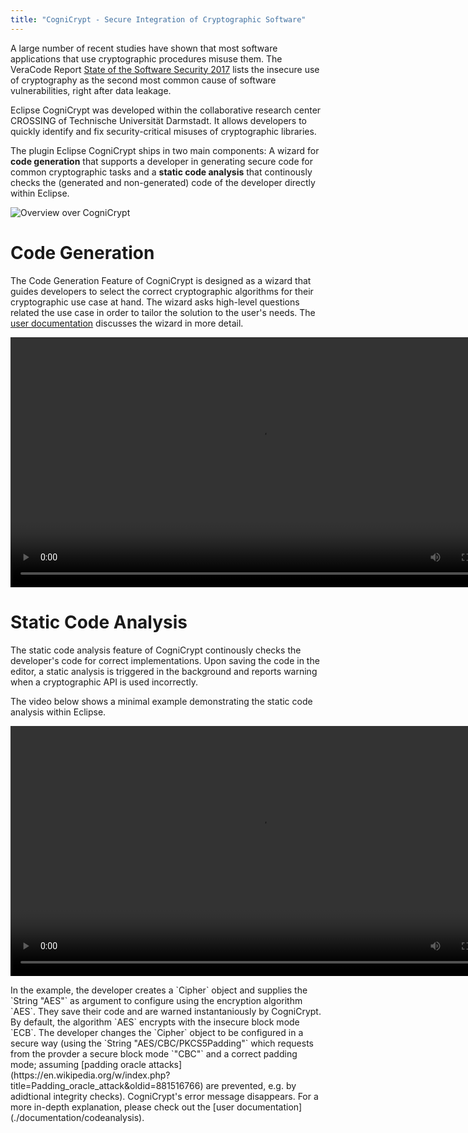 ```yaml
---
title: "CogniCrypt - Secure Integration of Cryptographic Software"
---
```


A large number of recent studies have shown that most software applications that use cryptographic procedures misuse them. The VeraCode Report <a href="https://www.veracode.com/state-software-security-2017" target="_blank">State of the Software Security 2017</a> lists the insecure use of cryptography as the second most common cause of software vulnerabilities, right after data leakage.

Eclipse CogniCrypt was developed within the collaborative research center CROSSING of Technische Universität Darmstadt. It allows developers to quickly identify and fix security-critical misuses of cryptographic libraries.

The plugin Eclipse CogniCrypt ships in two main components: A wizard for **code generation** that supports a developer in generating secure code for common cryptographic tasks and a **static code analysis** that continously checks the (generated and non-generated) code of the developer directly within Eclipse.

![Overview over CogniCrypt](images/home_codegen_codeanalysis.png)

# Code Generation

The Code Generation Feature of CogniCrypt is designed as a wizard that guides developers to select the correct cryptographic algorithms for their cryptographic use case at hand. The wizard asks high-level questions related the use case in order to tailor the solution to the user's needs. The [user documentation](./documentation/codegen) discusses the wizard in more detail.

<p align="center">

<video src="videos/codegen.mp4" controls width=800px>
  Ihr Browser kann dieses Video nicht wiedergeben.<br/>
  Dieser Film zeigt eine Demonstration des video-Elements. 
  Sie können ihn unter <a href="#">Link-Addresse</a> abrufen.
</video>

</p>

# Static Code Analysis

The static code analysis feature of CogniCrypt continously checks the developer's code for correct implementations. Upon saving the code in the editor, a static analysis is triggered in the background and reports warning when a cryptographic API is used incorrectly.

The video below shows a minimal example demonstrating the static code analysis within Eclipse.

<p align="center">
<video src="videos/staticanalysis.mp4" controls width=800px>
  Ihr Browser kann dieses Video nicht wiedergeben.<br/>
  Dieser Film zeigt eine Demonstration des video-Elements. 
  Sie können ihn unter <a href="#">Link-Addresse</a> abrufen.
</video> 
</p>
In the example, the developer creates a `Cipher` object and supplies the `String "AES"` as argument to configure using the encryption algorithm `AES`. They save their code and are warned instantaniously by CogniCrypt. By default, the algorithm `AES` encrypts with the insecure block mode `ECB`. The developer changes the `Cipher` object to be configured in a secure way (using the `String "AES/CBC/PKCS5Padding"` which requests from the provder a secure block mode `"CBC"` and a correct padding mode; assuming [padding oracle attacks](https://en.wikipedia.org/w/index.php?title=Padding_oracle_attack&oldid=881516766) are prevented, e.g. by adidtional integrity checks). CogniCrypt's error message disappears. For a more in-depth explanation, please check out the [user documentation](./documentation/codeanalysis).
